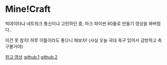 # Mine!Craft

빅데이터냐 네트워크 통신이냐 고민하던 중, 마크 파이썬 80줄로 만들기 영상을 봐버렸다..

이건 못 참지! 하루 이틀이라도 좋으니 해보자! (사실 오늘 국대 축구 있어서 금방하고 축구볼거야)

[참고 영상](https://www.youtube.com/watch?v=EkmFkW03ftE) [github.1](https://github.com/kairess/minecraft-clone/blob/master/main.py) [github.2](https://github.com/pokepetter/ursina/blob/master/samples/minecraft_clone.py)